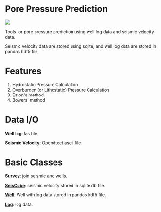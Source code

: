 # Pore Pressure Prediction

![](https://img.shields.io/badge/status-alpha-green.svg)

Tools for pore pressure prediction using well log data and seismic velocity data.

Seismic velocity data are stored using sqlite, and well log data are stored in pandas hdf5 file.

# Features

1. Hydrostatic Pressure Calculation
2. Overburden (or Lithostatic) Pressure Calculation
3. Eaton's method
4. Bowers' method

# Data I/O

**Well log**: las file

**Seismic Velocity**: Opendtect ascii file

# Basic Classes

[**Survey**](porepressureprediction/basic/survey.py): join seismic and wells.

[**SeisCube**](porepressureprediction/basic/seiSQL.py): seismic velocity stored in sqlite db file.

[**Well**](porepressureprediction/basic/well.py): Well with log data stored in pandas hdf5 file.

[**Log**](porepressureprediction/basic/well_log.py): log data.